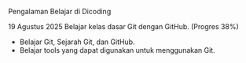 Pengalaman Belajar di Dicoding

19 Agustus 2025
Belajar kelas dasar Git dengan GitHub. (Progres 38%)
* Belajar Git, Sejarah Git, dan GitHub.
* Belajar tools yang dapat digunakan untuk menggunakan Git.
